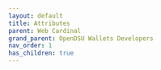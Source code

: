 ```yaml
---
layout: default
title: Attributes
parent: Web Cardinal
grand_parent: OpenDSU Wallets Developers
nav_order: 1
has_children: true
---
```


